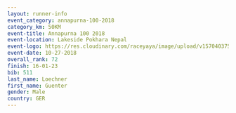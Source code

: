 ```yaml
---
layout: runner-info 
event_category: annapurna-100-2018 
category_km: 50KM 
event-title: Annapurna 100 2018 
event-location: Lakeside Pokhara Nepal 
event-logo: https://res.cloudinary.com/raceyaya/image/upload/v1570403752/logo/annapurna-100_kbwug4.jpg 
event-date: 10-27-2018 
overall_rank: 72
finish: 16-01-23
bib: 511
last_name: Loechner
first_name: Guenter
gender: Male
country: GER
---
```


